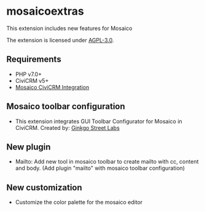 # mosaicoextras

This extension includes new features for Mosaico

The extension is licensed under [AGPL-3.0](LICENSE.txt).

## Requirements

* PHP v7.0+
* CiviCRM v5+
* [Mosaico CiviCRM Integration](https://civicrm.org/extensions/email-template-builder)

## Mosaico toolbar configuration

* This extension integrates GUI Toolbar Configurator for Mosaico in CiviCRM. Created by: [Ginkgo Street Labs](https://github.com/ginkgostreet/com.ginkgostreet.mosaicotoolbarconfig)

## New plugin

* Mailto: Add new tool in mosaico toolbar to create mailto with cc, content and body. (Add plugin "mailto" with mosaico toolbar configuration)

## New customization

* Customize the color palette for the mosaico editor
